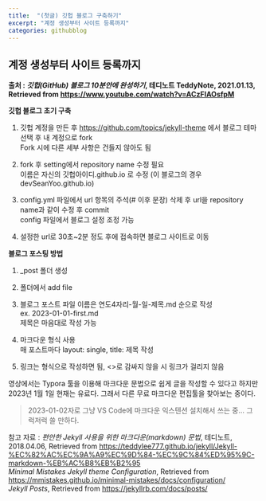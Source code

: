 ```yaml
---
title:  "(첫글) 깃헙 블로그 구축하기"
excerpt: "계정 생성부터 사이트 등록까지"
categories: githubblog
---
```


## 계정 생성부터 사이트 등록까지

**출처 : _깃헙(GitHub) 블로그 10분안에 완성하기_, 테디노트 TeddyNote, 2021.01.13, Retrieved from <https://www.youtube.com/watch?v=ACzFIAOsfpM>**

**깃헙 블로그 초기 구축**

1. 깃헙 계정을 만든 후 <https://github.com/topics/jekyll-theme> 에서 블로그 테마 선택 후 내 계정으로 fork <br>
    Fork 시에 다른 세부 사항은 건들지 않아도 됨

2. fork 후 setting에서 repository name 수정 필요 <br>
    이름은 자신의 깃헙아이디.github.io 로 수정 (이 블로그의 경우 devSeanYoo.github.io)

3. config.yml 파일에서 url 항목의 주석(# 이후 문장) 삭제 후 url을 repository name과 같이 수정 후 commit <br>
    config 파일에서 블로그 설정 조정 가능 

4. 설정한 url로 30초~2분 정도 후에 접속하면 블로그 사이트로 이동

**블로그 포스팅 방법**

1. _post 폴더 생성

2. 폴더에서 add file

3. 블로그 포스트 파일 이름은 연도4자리-월-일-제목.md 순으로 작성 <br>
    ex. 2023-01-01-first.md <br>
    제목은 마음대로 작성 가능

4. 마크다운 형식 사용 <br>
    매 포스트마다 layout: single, title: 제목 작성
    
5. 링크는 <url> 형식으로 작성하면 됨, <>로 감싸지 않을 시 링크가 걸리지 않음

영상에서는 Typora 툴을 이용해 마크다운 문법으로 쉽게 글을 작성할 수 있다고 하지만 2023년 1월 1일 현재는 유료다. 그래서 다른 무료 마크다운 편집툴을 찾아보는 중이다.  

> 2023-01-02자로 그냥 VS Code에 마크다운 익스텐션 설치해서 쓰는 중... 그럭저럭 쓸 만하다.

참고 자료 : 
_편안한 Jekyll 사용을 위한 마크다운(markdown) 문법_, 테디노트, 2018.04.06, Retrieved from <https://teddylee777.github.io/jekyll/Jekyll-%EC%82%AC%EC%9A%A9%EC%9D%84-%EC%9C%84%ED%95%9C-markdown-%EB%AC%B8%EB%B2%95> <br>
_Minimal Mistakes Jekyll theme Configuration_, Retrieved from <https://mmistakes.github.io/minimal-mistakes/docs/configuration/> <br>
_Jekyll Posts_, Retrieved from <https://jekyllrb.com/docs/posts/>

